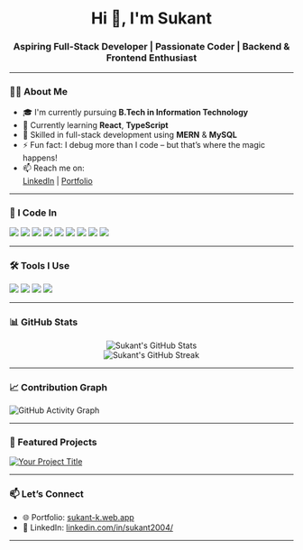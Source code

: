 <h1 align="center">Hi 👋, I'm Sukant </h1>
<h3 align="center">Aspiring Full-Stack Developer | Passionate Coder | Backend & Frontend Enthusiast</h3>

---

### 👨‍💻 About Me

- 🎓 I'm currently pursuing **B.Tech in Information Technology**
- 🌱 Currently learning **React**, **TypeScript**
- 🧠 Skilled in full-stack development using **MERN** & **MySQL**
- ⚡ Fun fact: I debug more than I code – but that’s where the magic happens!
- 📫 Reach me on:  
  [LinkedIn](https://www.linkedin.com/in/sukant2004/) |  [Portfolio](https://sukant-k.web.app/)

---

### 🧠 I Code In

<p align="left">
  <img src="https://img.shields.io/badge/HTML5-E34F26?style=for-the-badge&logo=html5&logoColor=white"/>
  <img src="https://img.shields.io/badge/CSS3-1572B6?style=for-the-badge&logo=css3&logoColor=white"/>
  <img src="https://img.shields.io/badge/JavaScript-F7DF1E?style=for-the-badge&logo=javascript&logoColor=black"/>
  <img src="https://img.shields.io/badge/Tailwind_CSS-38B2AC?style=for-the-badge&logo=tailwind-css&logoColor=white"/>
  <img src="https://img.shields.io/badge/Node.js-339933?style=for-the-badge&logo=nodedotjs&logoColor=white"/>
  <img src="https://img.shields.io/badge/Express.js-000000?style=for-the-badge&logo=express&logoColor=white"/>
  <img src="https://img.shields.io/badge/REST_API-FF6C37?style=for-the-badge&logo=postman&logoColor=white"/>
  <img src="https://img.shields.io/badge/MongoDB-47A248?style=for-the-badge&logo=mongodb&logoColor=white"/>
  <img src="https://img.shields.io/badge/MySQL-005C84?style=for-the-badge&logo=mysql&logoColor=white"/>
</p>

---

### 🛠️ Tools I Use

<p align="left">
  <img src="https://img.shields.io/badge/VS%20Code-007ACC?style=for-the-badge&logo=visual-studio-code&logoColor=white"/>
  <img src="https://img.shields.io/badge/Postman-FF6C37?style=for-the-badge&logo=postman&logoColor=white"/>
  <img src="https://img.shields.io/badge/Git-F05032?style=for-the-badge&logo=git&logoColor=white"/>
  <img src="https://img.shields.io/badge/GitHub-181717?style=for-the-badge&logo=github&logoColor=white"/>
</p>

---

### 📊 GitHub Stats

<p align="center">
  <img src="https://github-readme-stats.vercel.app/api?username=sukant-git&show_icons=true&theme=tokyonight" alt="Sukant's GitHub Stats"/>
  <br/>
  <img src="https://github-readme-streak-stats.herokuapp.com/?user=sukant-git&theme=tokyonight" alt="Sukant's GitHub Streak"/>
</p>

---

### 📈 Contribution Graph

![GitHub Activity Graph](https://github-readme-activity-graph.vercel.app/graph?username=sukant-git&theme=github-dark)

---

### 📌 Featured Projects

[![Your Project Title](https://github-readme-stats.vercel.app/api/pin/?username=sukant&repo=your-repo)](https://github.com/sukant/your-repo)

---

### 📫 Let’s Connect

- 🌐 Portfolio: [sukant-k.web.app](https://sukant-k.web.app/)
- 💼 LinkedIn: [linkedin.com/in/sukant2004/](https://www.linkedin.com/in/sukant2004/)


---

